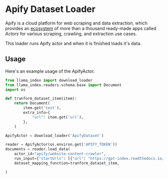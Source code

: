# Apify Dataset Loader

Apify is a cloud platform for web scraping and data extraction,
which provides an [ecosystem](https://apify.com/store) of more than a thousand
ready-made apps called *Actors* for various scraping, crawling, and extraction use cases.

This loader runs Apify actor and when it is finished loads it's data.

## Usage

Here's an example usage of the ApifyActor.

```python
from llama_index import download_loader
from llama_index.readers.schema.base import Document
import os

def tranform_dataset_item(item):
    return Document(
        item.get('text'),
        extra_info={
            "url": item.get('url'),
        },
    )

ApifyActor = download_loader('ApifyDataset')

reader = ApifyActor(os.environ.get('APIFY_TOKEN'))
documents = reader.load_data(
    actor_id="apify/website-content-crawler",
    run_input={"startUrls": [{"url": "https://gpt-index.readthedocs.io/en/latest/"}]}
    dataset_mapping_function=tranform_dataset_item,

)
```
